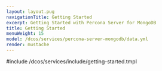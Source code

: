 ```yaml
---
layout: layout.pug
navigationTitle: Getting Started
excerpt: Getting Started with Percona Server for MongoDB
title: Getting Started
menuWeight: 15
model: /dcos/services/percona-server-mongodb/data.yml
render: mustache
---
```


#include /dcos/services/include/getting-started.tmpl
